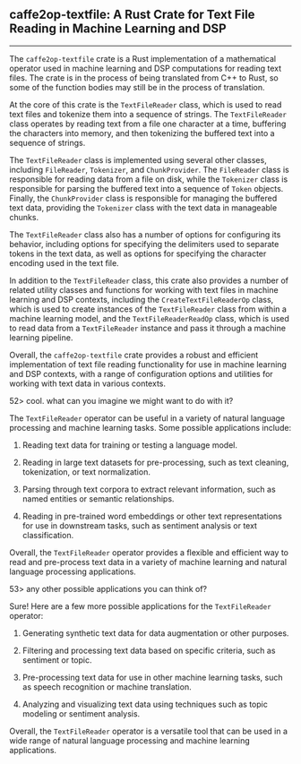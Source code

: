 ## caffe2op-textfile: A Rust Crate for Text File Reading in Machine Learning and DSP

---

The `caffe2op-textfile` crate is a Rust
implementation of a mathematical operator used in
machine learning and DSP computations for reading
text files. The crate is in the process of being
translated from C++ to Rust, so some of the
function bodies may still be in the process of
translation.

At the core of this crate is the `TextFileReader`
class, which is used to read text files and
tokenize them into a sequence of strings. The
`TextFileReader` class operates by reading text
from a file one character at a time, buffering the
characters into memory, and then tokenizing the
buffered text into a sequence of strings.

The `TextFileReader` class is implemented using
several other classes, including `FileReader`,
`Tokenizer`, and `ChunkProvider`. The `FileReader`
class is responsible for reading data from a file
on disk, while the `Tokenizer` class is
responsible for parsing the buffered text into
a sequence of `Token` objects. Finally, the
`ChunkProvider` class is responsible for managing
the buffered text data, providing the `Tokenizer`
class with the text data in manageable chunks.

The `TextFileReader` class also has a number of
options for configuring its behavior, including
options for specifying the delimiters used to
separate tokens in the text data, as well as
options for specifying the character encoding used
in the text file.

In addition to the `TextFileReader` class, this
crate also provides a number of related utility
classes and functions for working with text files
in machine learning and DSP contexts, including
the `CreateTextFileReaderOp` class, which is used
to create instances of the `TextFileReader` class
from within a machine learning model, and the
`TextFileReaderReadOp` class, which is used to
read data from a `TextFileReader` instance and
pass it through a machine learning pipeline.

Overall, the `caffe2op-textfile` crate provides
a robust and efficient implementation of text file
reading functionality for use in machine learning
and DSP contexts, with a range of configuration
options and utilities for working with text data
in various contexts.

52> cool. what can you imagine we might want to do
with it?

The `TextFileReader` operator can be useful in
a variety of natural language processing and
machine learning tasks. Some possible applications
include:

1. Reading text data for training or testing
   a language model.

2. Reading in large text datasets for
   pre-processing, such as text cleaning,
   tokenization, or text normalization.

3. Parsing through text corpora to extract
   relevant information, such as named entities or
   semantic relationships.

4. Reading in pre-trained word embeddings or other
   text representations for use in downstream
   tasks, such as sentiment analysis or text
   classification.

Overall, the `TextFileReader` operator provides
a flexible and efficient way to read and
pre-process text data in a variety of machine
learning and natural language processing
applications.

53> any other possible applications you can think
of?

Sure! Here are a few more possible applications
for the `TextFileReader` operator:

1. Generating synthetic text data for data
   augmentation or other purposes.

2. Filtering and processing text data based on
   specific criteria, such as sentiment or topic.

3. Pre-processing text data for use in other
   machine learning tasks, such as speech
   recognition or machine translation.

4. Analyzing and visualizing text data using
   techniques such as topic modeling or sentiment
   analysis.

Overall, the `TextFileReader` operator is
a versatile tool that can be used in a wide range
of natural language processing and machine
learning applications.
